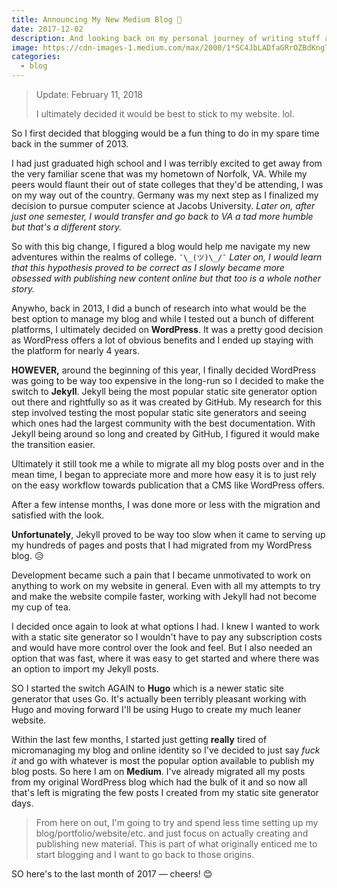 ```yaml
---
title: Announcing My New Medium Blog 🎉
date: 2017-12-02
description: And looking back on my personal journey of writing stuff and publishing it online.
image: https://cdn-images-1.medium.com/max/2000/1*SC4JbLADfaGRrOZBdKngTA.png
categories:
  - blog
---
```


> Update: February 11, 2018
>
> I ultimately decided it would be best to stick to my website. lol.

So I first decided that blogging would be a fun thing to do in my spare time back in the summer of 2013.

I had just graduated high school and I was terribly excited to get away from the very familiar scene that was my hometown of Norfolk, VA. While my peers would flaunt their out of state colleges that they'd be attending, I was on my way out of the country. Germany was my next step as I finalized my decision to pursue computer science at Jacobs University. _Later on, after just one semester, I would transfer and go back to VA a tad more humble but that's a different story._

So with this big change, I figured a blog would help me navigate my new adventures within the realms of college. `¯\_(ツ)\_/¯` _Later on, I would learn that this hypothesis proved to be correct as I slowly became more obsessed with publishing new content online but that too is a whole nother story._

Anywho, back in 2013, I did a bunch of research into what would be the best option to manage my blog and while I tested out a bunch of different platforms, I ultimately decided on **WordPress**. It was a pretty good decision as WordPress offers a lot of obvious benefits and I ended up staying with the platform for nearly 4 years.

**HOWEVER,** around the beginning of this year, I finally decided WordPress was going to be way too expensive in the long-run so I decided to make the switch to **Jekyll**. Jekyll being the most popular static site generator option out there and rightfully so as it was created by GitHub. My research for this step involved testing the most popular static site generators and seeing which ones had the largest community with the best documentation. With Jekyll being around so long and created by GitHub, I figured it would make the transition easier.

Ultimately it still took me a while to migrate all my blog posts over and in the mean time, I began to appreciate more and more how easy it is to just rely on the easy workflow towards publication that a CMS like WordPress offers.

After a few intense months, I was done more or less with the migration and satisfied with the look.

**Unfortunately**, Jekyll proved to be way too slow when it came to serving up my hundreds of pages and posts that I had migrated from my WordPress blog. 😥

Development became such a pain that I became unmotivated to work on anything to work on my website in general. Even with all my attempts to try and make the website compile faster, working with Jekyll had not become my cup of tea.

I decided once again to look at what options I had. I knew I wanted to work with a static site generator so I wouldn't have to pay any subscription costs and would have more control over the look and feel. But I also needed an option that was fast, where it was easy to get started and where there was an option to import my Jekyll posts.

SO I started the switch AGAIN to **Hugo** which is a newer static site generator that uses Go. It's actually been terribly pleasant working with Hugo and moving forward I'll be using Hugo to create my much leaner website.

Within the last few months, I started just getting **really** tired of micromanaging my blog and online identity so I've decided to just say _fuck it_ and go with whatever is most the popular option available to publish my blog posts. So here I am on **Medium**. I've already migrated all my posts from my original WordPress blog which had the bulk of it and so now all that's left is migrating the few posts I created from my static site generator days.

> From here on out, I'm going to try and spend less time setting up my blog/portfolio/website/etc. and just focus on actually creating and publishing new material. This is part of what originally enticed me to start blogging and I want to go back to those origins.

SO here's to the last month of 2017 — cheers! 😊
